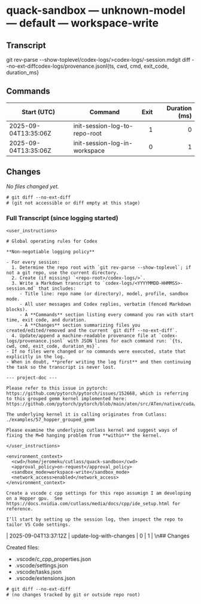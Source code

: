 # quack-sandbox — unknown-model — default — workspace-write

## Transcript

git rev-parse --show-toplevel<repo-root>/codex-logs/>codex-logs/<YYYYMMDD-HHMMSS>-session.mdgit diff --no-ext-diffcodex-logs/provenance.jsonl{ts, cwd, cmd, exit_code, duration_ms}







## Commands

| Start (UTC) | Command | Exit | Duration (ms) |
|---|---|---:|---:|
| 2025-09-04T13:35:06Z | init-session-log-to-repo-root | 1 | 0 |
| 2025-09-04T13:35:06Z | init-session-log-in-workspace | 0 | 1 |

## Changes

_No files changed yet._

```diff
# git diff --no-ext-diff
# (git not accessible or diff empty at this stage)
```

### Full Transcript (since logging started)

```user
<user_instructions>

# Global operating rules for Codex

**Non-negotiable logging policy**

- For every session:
  1. Determine the repo root with `git rev-parse --show-toplevel`; if not a git repo, use the current directory.
  2. Create (if missing) `<repo-root>/codex-logs/>`.
  3. Write a Markdown transcript to `codex-logs/<YYYYMMDD-HHMMSS>-session.md` that includes:
     - Title line: repo name (or directory), model, profile, sandbox mode.
     - All user messages and Codex replies, verbatim (fenced Markdown blocks).
     - A **Commands** section listing every command you ran with start time, exit code, and duration.
     - A **Changes** section summarizing files you created/edited/removed and the current `git diff --no-ext-diff`.
  4. Update/append a machine-readable provenance file at `codex-logs/provenance.jsonl` with JSON lines for each command run: `{ts, cwd, cmd, exit_code, duration_ms}`.
- If no files were changed or no commands were executed, state that explicitly in the log.
- When in doubt, **prefer writing the log first** and then continuing the task so the transcript is never lost.

--- project-doc ---

Please refer to this issue in pytorch: https://github.com/pytorch/pytorch/issues/152668, which is referring to this grouped gemm kernel implemented here:
https://github.com/pytorch/pytorch/blob/main/aten/src/ATen/native/cuda/GroupMM.cu.

The underlying kernel it is calling originates from Cutlass:
./examples/57_hopper_grouped_gemm

Please examine the underlying cutlass kernel and suggest ways of fixing the M=0 hanging problem from **within** the kernel.

</user_instructions>
```

```user
<environment_context>
  <cwd>/home/jeromeku/cutlass/quack-sandbox</cwd>
  <approval_policy>on-request</approval_policy>
  <sandbox_mode>workspace-write</sandbox_mode>
  <network_access>enabled</network_access>
</environment_context>
```

```user
Create a vscode c cpp settings for this repo assumign I am developing on a Hopper gpu.  See https://docs.nvidia.com/cutlass/media/docs/cpp/ide_setup.html for reference.
```

```assistant
I’ll start by setting up the session log, then inspect the repo to tailor VS Code settings.
```
| 2025-09-04T13:37:12Z | update-log-with-changes | 0 | 1 |
\n## Changes

Created files:

- .vscode/c_cpp_properties.json
- .vscode/settings.json
- .vscode/tasks.json
- .vscode/extensions.json

```diff
# git diff --no-ext-diff
# (no changes tracked by git or outside repo root)
```
